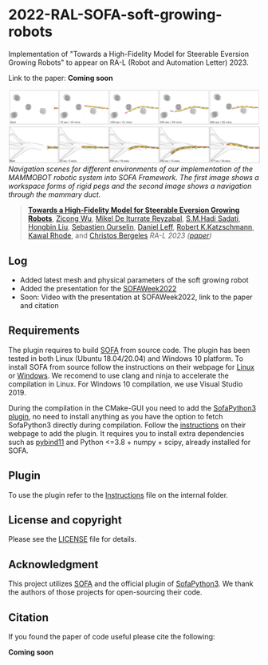 # 2022-RAL-SOFA-soft-growing-robots
Implementation of "Towards a High-Fidelity Model for Steerable Eversion Growing Robots" to appear on RA-L (Robot and Automation Letter) 2023.

Link to the paper: **Coming soon**

![fig](imgs/pegs-snapshot.png "Duct navigation of the simulated MAMMOBOT")
![fig](imgs/ducts-snapshot.png)
*Navigation scenes for different environments of our implementation of the MAMMOBOT robotic system into SOFA Framework. The first image shows a workspace forms of rigid pegs and the second image shows a navigation through the mammary duct.*

>[**Towards a High-Fidelity Model for Steerable Eversion Growing Robots**](),
>[Zicong Wu](https://rvim.online/author/zicong-wu/), [Mikel De Iturrate Reyzabal](https://kclpure.kcl.ac.uk/portal/en/persons/mikel-de-iturrate-reyzabal(54d8acc4-29b6-4ea6-855c-3d25077e13f4).html), [S.M.Hadi Sadati](https://rvim.online/author/s.m.hadi-sadati/), [Hongbin Liu](http://kclhammerlab.com/people/hongbin-liu/), [Sebastien Ourselin](https://www.kcl.ac.uk/people/sebastien-ourselin), [Daniel Leff](https://www.imperial.ac.uk/people/d.leff), [Robert K.Katzschmann](https://srl.ethz.ch/the-group/prof-robert-katzschmann.html), [Kawal Rhode](https://kclpure.kcl.ac.uk/portal/kawal.rhode.html), and [Christos Bergeles](https://rvim.online/author/christos-bergeles/)
>*RA-L 2023 ([paper]())*

## Log
* Added latest mesh and physical parameters of the soft growing robot
* Added the presentation for the [SOFAWeek2022](SofaWeek2022/SOFAWeek2022.pdf)
* Soon: Video with the presentation at SOFAWeek2022, link to the paper and citation

## Requirements
The plugin requires to build [SOFA](https://www.sofa-framework.org/) from source code. The plugin has been tested in both Linux (Ubuntu 18.04/20.04) and Windows 10 platform. To install SOFA from source follow the instructions on their webpage for [Linux](https://www.sofa-framework.org/community/doc/getting-started/build/linux/) or [Windows](https://www.sofa-framework.org/community/doc/getting-started/build/windows/). We recomend to use clang and ninja to accelerate the compilation in Linux. For Windows 10 compilation, we use Visual Studio 2019.

During the compilation in the CMake-GUI you need to add the [SofaPython3 plugin](https://sofapython3.readthedocs.io/en/latest/), no need to install anything as you have the option to fetch SofaPython3 directly during compilation. Follow the [instructions](https://sofapython3.readthedocs.io/en/latest/menu/Compilation.html) on their webpage to add the plugin. It requires you to install extra dependencies such as [pybind11](https://pybind11.readthedocs.io/en/stable/) and Python <=3.8 + numpy + scipy, already installed for SOFA.

## Plugin
To use the plugin refer to the [Instructions](SofaMAMMOBOT/README.md) file on the internal folder.

## License and copyright
Please see the [LICENSE](LICENSE) file for details.

## Acknowledgment
This project utilizes [SOFA](https://www.sofa-framework.org/) and the official plugin of [SofaPython3](https://sofapython3.readthedocs.io/en/latest/). We thank the authors of those projects for open-sourcing their code.

## Citation
If you found the paper of code useful please cite the following:

**Coming soon**

